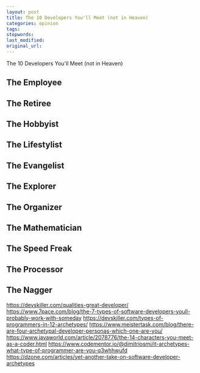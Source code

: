 ```yaml
---
layout: post
title: The 10 Developers You'll Meet (not in Heaven)
categories: opinion
tags:
stopwords:
last_modified:
original_url:
---
```


The 10 Developers You'll Meet (not in Heaven)

<!--more-->

## The Employee

## The Retiree

## The Hobbyist

## The Lifestylist

## The Evangelist

## The Explorer

## The Organizer

## The Mathematician

## The Speed Freak

## The Processor

## The Nagger


[](https://altar.io/looking-developers-10-developer-archetypes-youre-likely-encounter/)
[](https://www.techrepublic.com/blog/10-things/10-types-of-programmers-youll-encounter-in-the-field/)
[](https://www.ntiative.com/news/the-10-programmer-personality-types-part-1-of-2/38618/)

https://devskiller.com/qualities-great-developer/
https://www.7pace.com/blog/the-7-types-of-software-developers-youll-probably-work-with-someday
https://devskiller.com/types-of-programmers-in-12-archetypes/
https://www.meistertask.com/blog/there-are-four-archetypal-developer-personas-which-one-are-you/
https://www.javaworld.com/article/2078776/the-14-characters-you-meet-as-a-coder.html
https://www.codementor.io/@dimitriosmi/it-archetypes-what-type-of-programmer-are-you-q3whhwufd
https://dzone.com/articles/yet-another-take-on-software-developer-archetypes
